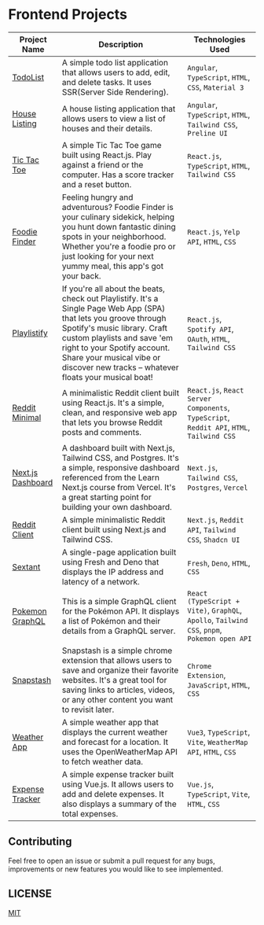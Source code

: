 # Frontend Projects

| Project Name | Description | Technologies Used |
|--------------|-------------|-------------------|
| [TodoList](./angular-apps/projects/todo-list/README.md) | A simple todo list application that allows users to add, edit, and delete tasks. It uses SSR(Server Side Rendering). | `Angular`, `TypeScript`, `HTML`, `CSS`, `Material 3` |
| [House Listing](./angular-apps/projects/house-list/README.md) | A house listing application that allows users to view a list of houses and their details. | `Angular`, `TypeScript`, `HTML`, `Tailwind CSS`, `Preline UI` |
| [Tic Tac Toe](./tic-tac-toe/README.md) | A simple Tic Tac Toe game built using React.js. Play against a friend or the computer. Has a score tracker and a reset button. | `React.js`, `TypeScript`, `HTML`, `Tailwind CSS` |
| [Foodie Finder](./foodie_finds/README.md) | Feeling hungry and adventurous? Foodie Finder is your culinary sidekick, helping you hunt down fantastic dining spots in your neighborhood. Whether you're a foodie pro or just looking for your next yummy meal, this app's got your back. | `React.js`, `Yelp API`, `HTML`, `CSS` |
| [Playlistify](./playlistify/README.md) | If you're all about the beats, check out Playlistify. It's a Single Page Web App (SPA) that lets you groove through Spotify's music library. Craft custom playlists and save 'em right to your Spotify account. Share your musical vibe or discover new tracks – whatever floats your musical boat! | `React.js`, `Spotify API`, `OAuth`, `HTML`, `Tailwind CSS` |
| [Reddit Minimal](./reddit-minimal/README.md) | A minimalistic Reddit client built using React.js. It's a simple, clean, and responsive web app that lets you browse Reddit posts and comments. | `React.js`, `React Server Components`, `TypeScript`, `Reddit API`, `HTML`, `Tailwind CSS` |
| [Next.js Dashboard](./nextjs-dashboard/README.md) | A dashboard built with Next.js, Tailwind CSS, and Postgres. It's a simple, responsive dashboard referenced from the Learn Next.js course from Vercel. It's a great starting point for building your own dashboard. | `Next.js`, `Tailwind CSS`, `Postgres`, `Vercel` |
| [Reddit Client](./reddit-client/README.md) | A simple minimalistic Reddit client built using Next.js and Tailwind CSS. | `Next.js`, `Reddit API`, `Tailwind CSS`, `Shadcn UI` |
| [Sextant](./sextant/) | A single-page application built using Fresh and Deno that displays the IP address and latency of a network. | `Fresh`, `Deno`, `HTML`, `CSS` |
| [Pokemon GraphQL](./pokemon-graphql/README.md) | This is a simple GraphQL client for the Pokémon API. It displays a list of Pokémon and their details from a GraphQL server. | `React (TypeScript + Vite)`, `GraphQL`, `Apollo`, `Tailwind CSS`, `pnpm`, `Pokemon open API` |
| [Snapstash](./snapstash/) | Snapstash is a simple chrome extension that allows users to save and organize their favorite websites. It's a great tool for saving links to articles, videos, or any other content you want to revisit later. | `Chrome Extension`, `JavaScript`, `HTML`, `CSS` |
| [Weather App](./weather-app/README.md) | A simple weather app that displays the current weather and forecast for a location. It uses the OpenWeatherMap API to fetch weather data. | `Vue3`, `TypeScript`, `Vite`, `WeatherMap API`, `HTML`, `CSS` |
| [Expense Tracker](./expense-tracker/README.md) | A simple expense tracker built using Vue.js. It allows users to add and delete expenses. It also displays a summary of the total expenses. | `Vue.js`, `TypeScript`, `Vite`, `HTML`, `CSS` |

## Contributing

Feel free to open an issue or submit a pull request for any bugs, improvements or new features you would like to see implemented.

## LICENSE

[MIT](./LICENSE)